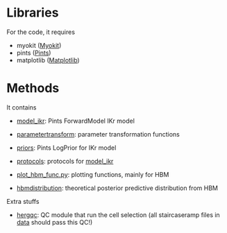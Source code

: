 # Libraries

For the code, it requires
- myokit ([Myokit](http://myokit.org/))
- pints ([Pints](https://github.com/pints-team/pints))
- matplotlib ([Matplotlib](https://pypi.org/project/matplotlib/))

# Methods

It contains
- [model\_ikr](./model_ikr.py): Pints ForwardModel IKr model
- [parametertransform](./parametertransform.py): parameter transformation functions
- [priors](./priors.py): Pints LogPrior for IKr model
- [protocols](./protocols.py): protocols for [model\_ikr](./model_ikr.py)

- [plot\_hbm\_func.py](./plot_hbm_func.py): plotting functions, mainly for HBM
- [hbmdistribution](./hbmdistribution.py): theoretical posterior predictive distribution from HBM

Extra stuffs
- [hergqc](./hergqc.py): QC module that run the cell selection (all staircaseramp files in [data](../data) should pass this QC!)

